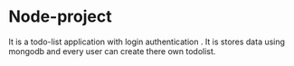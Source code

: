 # Node-project

It is a todo-list application with login authentication . It is stores data using mongodb and every user can create there own todolist.
